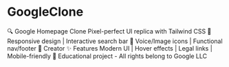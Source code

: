 # GoogleClone
🔍 Google Homepage Clone Pixel-perfect UI replica with Tailwind CSS 📱 Responsive design | Interactive search bar 🎤 Voice/Image icons | Functional nav/footer 🔗 Creator  ✨ Features Modern UI | Hover effects | Legal links | Mobile-friendly  📝 Educational project - All rights belong to Google LLC
